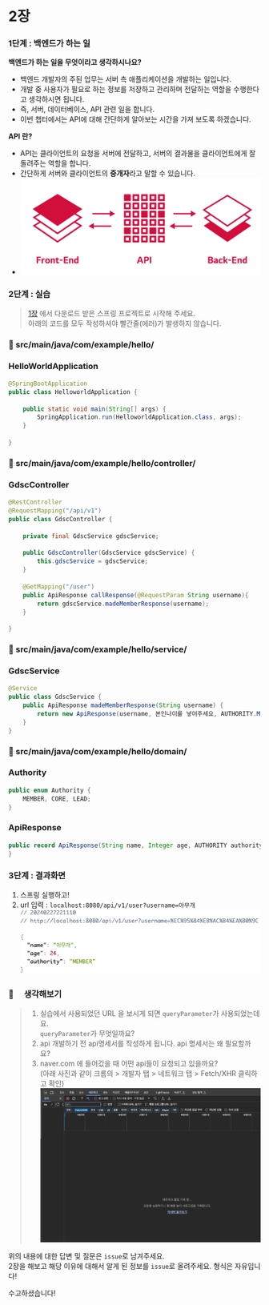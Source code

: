 # 2장

### 1단계 : 백엔드가 하는 일

**백엔드가 하는 일을 무엇이라고 생각하시나요?**

- 백엔드 개발자의 주된 업무는 서버 측 애플리케이션을 개발하는 일입니다.
- 개발 중 사용자가 필요로 하는 정보를 저장하고 관리하며 전달하는 역할을 수행한다고 생각하시면 됩니다.
- 즉, 서버, 데이터베이스, API 관련 일을 합니다.
- 이번 챕터에서는 API에 대해 간단하게 알아보는 시간을 가져 보도록 하겠습니다.

**API 란?**

- API는 클라이언트의 요청을 서버에 전달하고, 서버의 결과물을 클라이언트에게 잘 돌려주는 역할을 합니다.
- 간단하게 서버와 클라이언트의 **중개자**라고 말할 수 있습니다.
- ![api_image](./img/api_image.png)

### 2단계 : 실습

> [1장](page1.md) 에서 다운로드 받은 스프링 프로젝트로 시작해 주세요.<br>
> 아래의 코드를 모두 작성하셔야 빨간줄(에러)가 발생하지 않습니다.

### 📁 src/main/java/com/example/hello/

### HelloWorldApplication

```java
@SpringBootApplication
public class HelloworldApplication {

    public static void main(String[] args) {
        SpringApplication.run(HelloworldApplication.class, args);
    }

}
```

### 📁 src/main/java/com/example/hello/controller/

### GdscController

```java
@RestController
@RequestMapping("/api/v1")
public class GdscController {

    private final GdscService gdscService;

    public GdscController(GdscService gdscService) {
        this.gdscService = gdscService;
    }

    @GetMapping("/user")
    public ApiResponse callResponse(@RequestParam String username){
        return gdscService.madeMemberResponse(username);
    }

}
```

### 📁 src/main/java/com/example/hello/service/

### GdscService

```java
@Service
public class GdscService {
    public ApiResponse madeMemberResponse(String username) {
        return new ApiResponse(username, 본인나이를 넣어주세요, AUTHORITY.MEMBER);
    }
}
```

### 📁 src/main/java/com/example/hello/domain/

### Authority

```java
public enum Authority {
    MEMBER, CORE, LEAD;
}
```

### ApiResponse

```java
public record ApiResponse(String name, Integer age, AUTHORITY authority) {
}
```

### 3단계 : 결과화면

1. 스프링 실행하고!
2. url 입력 : `localhost:8080/api/v1/user?username=아무개`
   ![img_5.png](./img/api_result.png)

### 🔎 　생각해보기

> 1. 실습에서 사용되었던 URL 을 보시게 되면 `queryParameter`가 사용되었는데요.  
>    `queryParameter`가 무엇일까요?
> 2. api 개발하기 전 api명세서를 작성하게 됩니다. api 명세서는 왜 필요할까요?
> 3. naver.com 에 들어갔을 때 어떤 api들이 요청되고 있을까요?  
>    (아래 사진과 같이 크롬의 > 개발자 탭 > 네트워크 탭 > Fetch/XHR 클릭하고 확인)
>    ![img_6.png](./img/api_find_network_tab.png)

위의 내용에 대한 답변 및 질문은 `issue`로 남겨주세요.  
2장을 해보고 해당 이유에 대해서 알게 된 정보를 `issue`로 올려주세요.
형식은 자유입니다!

수고하셨습니다!
